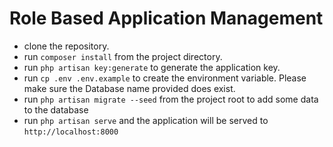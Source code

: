 # Role Based Application Management
* clone the repository.
* run `composer install` from the project directory.
* run `php artisan key:generate` to generate the application key.
* run `cp .env .env.example` to create the environment variable. Please make sure the Database name provided does exist.
* run `php artisan migrate --seed` from the project root to add some data to the database
* run `php artisan serve` and the application will be served to `http://localhost:8000`
